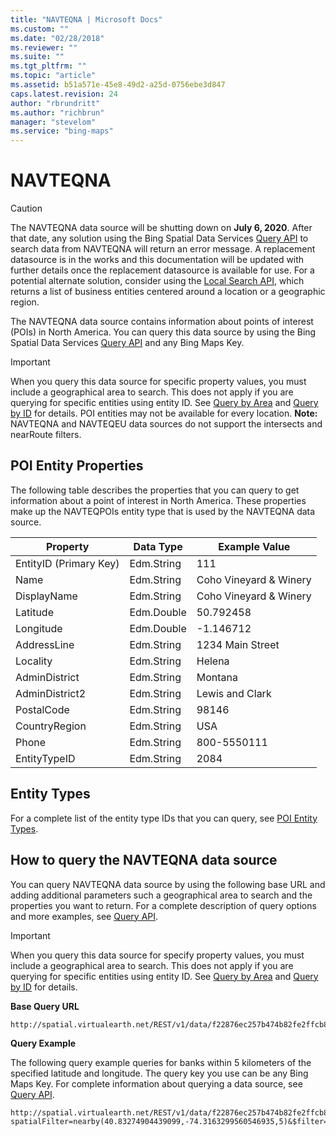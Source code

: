 ```yaml
---
title: "NAVTEQNA | Microsoft Docs"
ms.custom: ""
ms.date: "02/28/2018"
ms.reviewer: ""
ms.suite: ""
ms.tgt_pltfrm: ""
ms.topic: "article"
ms.assetid: b51a571e-45e8-49d2-a25d-0756ebe3d847
caps.latest.revision: 24
author: "rbrundritt"
ms.author: "richbrun"
manager: "stevelom"
ms.service: "bing-maps"
---
```

# NAVTEQNA

> [!CAUTION]
> The NAVTEQNA data source will be shutting down on **July 6, 2020**. After that date, any solution using the Bing Spatial Data Services [Query API](../query-api/index.md) to search data from NAVTEQNA will return an error message. A replacement datasource is in the works and this documentation will be updated with further details once the replacement datasource is available for use. For a potential alternate solution, consider using the [Local Search API](../../rest-services/locations/local-search.md), which returns a list of business entities centered around a location or a geographic region.

The NAVTEQNA data source contains information about points of interest (POIs) in North America. You can query this data source by using the Bing Spatial Data Services [Query API](../query-api/index.md) and any Bing Maps Key.  
  
> [!IMPORTANT]
>  When you query this data source for specific property values, you must include a geographical area to search. This does not apply if you are querying for specific entities using entity ID. See [Query by Area](../query-api/query-by-area.md) and [Query by ID](../query-api/query-by-id.md) for details. POI entities may not be available for every location.                                              **Note:**  NAVTEQNA and NAVTEQEU data sources do not support the intersects and nearRoute filters.  
  
## POI Entity Properties  
 The following table describes the properties that you can query to get information about a point of interest in North America. These properties make up the NAVTEQPOIs entity type that is used by the NAVTEQNA data source.  
  
|Property|Data Type|Example Value|  
|--------------|---------------|-------------------|  
|EntityID (Primary Key)|Edm.String|111|  
|Name|Edm.String|Coho Vineyard & Winery|  
|DisplayName|Edm.String|Coho Vineyard & Winery|  
|Latitude|Edm.Double|50.792458|  
|Longitude|Edm.Double|-1.146712|  
|AddressLine|Edm.String|1234 Main Street|  
|Locality|Edm.String|Helena|  
|AdminDistrict|Edm.String|Montana|  
|AdminDistrict2|Edm.String|Lewis and Clark|  
|PostalCode|Edm.String|98146|  
|CountryRegion|Edm.String|USA|  
|Phone|Edm.String|800-5550111|  
|EntityTypeID|Edm.String|2084|  
  
## Entity Types  
 For a complete list of the entity type IDs that you can query, see [POI Entity Types](../public-data-sources/poi-entity-types.md).  
  
## How to query the NAVTEQNA data source  
 You can query NAVTEQNA data source by using the following base URL and adding additional parameters such a geographical area to search and the properties you want to return. For a complete description of query options and more examples, see [Query API](../query-api/index.md).  
  
> [!IMPORTANT]
>  When you query this data source for specify property values, you must include a geographical area to search. This does not apply if you are querying for specific entities using entity ID. See [Query by Area](../query-api/query-by-area.md) and [Query by ID](../query-api/query-by-id.md) for details.  
  
 **Base Query URL**  
  
```url 
http://spatial.virtualearth.net/REST/v1/data/f22876ec257b474b82fe2ffcb8393150/NavteqNA/NavteqPOIs  
```  
  
 **Query Example**  
  
 The following query example queries for banks within 5 kilometers of the specified latitude and longitude. The query key you use can be any Bing Maps Key. For complete information about querying a data source, see [Query API](../query-api/index.md).  
  
```url
http://spatial.virtualearth.net/REST/v1/data/f22876ec257b474b82fe2ffcb8393150/NavteqNA/NavteqPOIs?spatialFilter=nearby(40.83274904439099,-74.3163299560546935,5)&$filter=EntityTypeID%20eq%20'6000'&$select=EntityID,DisplayName,Latitude,Longitude,__Distance&$top=3&key=anyBingMapsKey  
```
